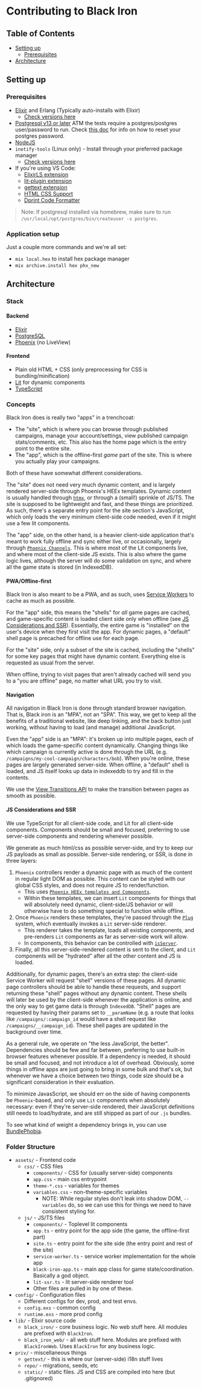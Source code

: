 # Contributing to Black Iron

## Table of Contents

- [Setting up](#setting-up)
  - [Prerequisites](#prerequisites)
- [Architecture](#architecture)

## Setting up

### Prerequisites

- [Elixir](https://elixir-lang.org/install.html) and Erlang (Typically auto-installs with Elixir)
  - [Check versions here](https://github.com/project-black-iron/black-iron/blob/main/.tool-versions)
- [Postgresql v13 or later](https://wiki.postgresql.org/wiki/Detailed_installation_guides) ATM the tests require a postgres/postgres user/password to run. Check [this doc](https://academind.com/tutorials/postgresql-start-stop-uninstall-upgrade-server#resetting-the-root-user-password  ) for info on how to reset your postgres password.
- [NodeJS](https://nodejs.org/en/download/)
- `inotify-tools` (Linux only) - Install through your preferred package manager
  - [Check versions here](https://github.com/project-black-iron/black-iron/blob/main/.tool-versions)
- If you're using VS Code:
  - [ElixirLS extension](https://marketplace.visualstudio.com/items?itemName=JakeBecker.elixir-ls)
  - [lit-plugin extension](https://marketplace.visualstudio.com/items?itemName=runem.lit-plugin)
  - [gettext extension](https://marketplace.visualstudio.com/items?itemName=mrorz.language-gettext)
  - [HTML CSS Support](https://marketplace.visualstudio.com/items?itemName=ecmel.vscode-html-css)
  - [Dprint Code Formatter](https://marketplace.visualstudio.com/items?itemName=dprint.dprint)

> Note: If postgresql installed via homebrew, make sure to run `/usr/local/opt/postgres/bin/createuser -s postgres`.

### Application setup

Just a couple more commands and we're all set:

* `mix local.hex` to install hex package manager
* `mix archive.install hex phx_new`

## Architecture

### Stack

#### Backend

- [Elixir](https://elixir-lang.org/)
- [PostgreSQL](https://www.postgresql.org/)
- [Phoenix](https://www.phoenixframework.org/) (no LiveView)

#### Frontend

- Plain old HTML + CSS (only preprocessing for CSS is bundling/minification)
- [Lit](https://lit.dev/) for dynamic components
- [TypeScript](https://www.typescriptlang.org/)

### Concepts

Black Iron does is really two "apps" in a trenchcoat:

- The "site", which is where you can browse through published campaigns,
  manage your account/settings, view published campaign stats/comments, etc.
  This also has the home page which is the entry point to the entire site.
- The "app", which is the offline-first _game_ part of the site. This is where
  you actually play your campaigns.

Both of these have somewhat different considerations.

The "site" does not need very much dynamic content, and is largely rendered
server-side through Phoenix's HEEx templates. Dynamic content is usually
handled through [`htmx`](https://htmx.org/), or through a (small!) sprinkle of
JS/TS. The site is supposed to be lightweight and fast, and these things are
prioritized. As such, there's a separate entry point for the site section's
JavaScript, which only loads the very minimum client-side code needed, even if
it might use a few lit components.

The "app" side, on the other hand, is a heavier client-side application that's
meant to work fully offline and sync either live, or occasionally, largely
through [`Phoenix Channels`](https://hexdocs.pm/phoenix/channels.html). This
is where most of the Lit components live, and where most of the client-side JS
exists. This is also where the game logic lives, although the server will do
some validation on sync, and where all the game state is stored (in
IndexedDB).

#### PWA/Offline-first

Black Iron is also meant to be a PWA, and as such, uses [Service
Workers](https://developer.mozilla.org/en-US/docs/Web/API/Service_Worker_API/Using_Service_Workers)
to cache as much as possible.

For the "app" side, this means the "shells" for _all_ game pages are cached,
and game-specific content is loaded client side only when offline (see [JS
Considerations and SSR](#js-considerations-and-ssr)). Essentially, the entire
game is "installed" on the user's device when they first visit the app. For
dynamic pages, a "default" shell page is precached for offline use for each
page.

For the "site" side, only a subset of the site is cached, including the
"shells" for some key pages that might have dynamic content. Everything else
is requested as usual from the server.

When offline, trying to visit pages that aren't already cached will send you
to a "you are offline" page, no matter what URL you try to visit.

#### Navigation

All navigation in Black Iron is done through standard browser navigation. That
is, Black iron is an "MPA", not an "SPA". This way, we get to keep all the
benefits of a traditional website, like deep linking, and the back button just
working, without having to load (and manage) additional JavaScript.

Even the "app" side is an "MPA": it's broken up into multiple pages, each of
which loads the game-specific content dynamically. Changing things like which
campaign is currently active is done through the URL (e.g.
`/campaigns/my-cool-campaign/characters/bob`). When you're online, these pages
are largely generated server-side. When offline, a "default" shell is loaded,
and JS itself looks up data in indexeddb to try and fill in the contents.

We use the [View Transitions
API](https://developer.mozilla.org/en-US/docs/Web/API/View_Transitions_API/Using)
to make the transition between pages as smooth as possible.

#### JS Considerations and SSR

We use TypeScript for all client-side code, and Lit for all client-side
components. Components should be small and focused, preferring to use
server-side components and rendering whenever possible.

We generate as much html/css as possible server-side, and try to keep our JS
payloads as small as possible. Server-side rendering, or SSR, is done in three
layers:

1. `Phoenix` controllers render a dynamic page with as much of the content in
   regular light DOM as possible. This content can be styled with our global
   CSS styles, and does not require JS to render/function.
   - This uses [`Phoenix HEEx templates and
   Components`](https://hexdocs.pm/phoenix/components.html).
   - Within these templates, we can insert `Lit` components for things that
   will absolutely need dynamic, client-side/JS behavior or will otherwise
   have to do something special to function while offline.
2. Once `Phoenix` renders these templates, they're passed through the
   [`Plug`](https://hexdocs.pm/plug/readme.html) system, which eventually
   invokes a `Lit` server-side renderer.
   - This renderer takes the template, loads all existing components, and
   pre-renders `Lit` components as far as server-side work will allow.
   - In components, this behavior can be controlled with
     [`isServer`](https://lit.dev/docs/api/misc/#isServer).
3. Finally, all this server-side-rendered content is sent to the client, and
   `Lit` components will be "hydrated" after all the other content and JS is
   loaded.

Additionally, for dynamic pages, there's an extra step: the client-side
Service Worker will request "shell" versions of these pages. All dynamic page
controllers should be able to handle these requests, and support returning
these "shell" pages without any dynamic content. These shells will later be
used by the client-side whenever the application is online, and the only way
to get game data is through `IndexedDB`. "Shell" pages are requested by having
their params set to `__paramName` (e.g. a route that looks like
`/campaigns/:campaign_id` would have a shell request like
`/campaigns/__campaign_id`). These shell pages are updated in the background
over time.

As a general rule, we operate on "the less JavaScript, the better".
Dependencies should be few and far between, preferring to use built-in browser
features whenever possible. If a dependency is needed, it should be small and
focused, and not introduce a lot of overhead. Obviously, some things in
offline apps are just going to bring in some bulk and that's ok, but whenever
we have a choice between two things, code size should be a significant
consideration in their evaluation.

To minimize JavasScript, we should err on the side of having components be
`Phoenix`-based, and only use `Lit` components when absolutely necessary: even
if they're server-side rendered, their JavaScript definitions still needs to
load/hydrate, and are still shipped as part of our `.js` bundles.

To see what kind of weight a dependency brings in, you can use
[BundlePhobia](https://bundlephobia.com).

### Folder Structure

- `assets/` - Frontend code
  - `css/` - CSS files
    - `components/` - CSS for (usually server-side) components
    - `app.css` - main css entrypoint
    - `theme-*.css` - variables for themes
    - `variables.css` - non-theme-specific variables
      - NOTE: While regular styles don't leak into shadow DOM, `--variables`
        do, so we can use this for things we need to have consistent styling
        for.
  - `js/` - JS/TS files
    - `components/` - Toplevel lit components
    - `app.ts` - entry point for the app side (the game, the offline-first part)
    - `site.ts` - entry point for the site side (the entry point and rest of the site)
    - `service-worker.ts` - service worker implementation for the whole app
    - `black-iron-app.ts` - main app class for game state/coordination.
      Basically a god object.
    - `lit-ssr.ts` - lit server-side renderer tool
    - Other files are pulled in by one of these.
- `config/` - Configuration files
  - Different configs for dev, prod, and test envs.
  - `config.exs` - common config
  - `runtime.exs` - more prod config
- `lib/` - Elixir source code
  - `black_iron/` - core business logic. No web stuff here. All modules are prefixed with `BlackIron`.
  - `black_iron_web/` - all web stuff here. Modules are prefixed with
    `BlackIronWeb`. Uses `BlackIron` for any business logic.
- `priv/` - miscellaneous things
  - `gettext/` - this is where our (server-side) i18n stuff lives
  - `repo/` - migrations, seeds, etc
  - `static/` - static files. JS and CSS are compiled into here (but .gitignored)
